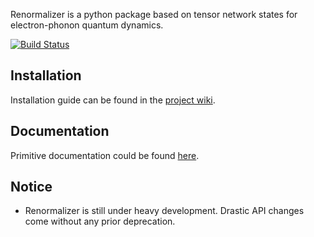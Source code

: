 Renormalizer is a python package based on tensor network states for electron-phonon quantum dynamics.

[![Build Status](https://travis-ci.com/shuaigroup/Renormalizer.svg?branch=master)](https://travis-ci.com/shuaigroup/Renormalizer)
## Installation
Installation guide can be found in the [project wiki](https://github.com/shuaigroup/Renormalizer/wiki/Installation-guide).

## Documentation
Primitive documentation could be found [here](https://shuaigroup.github.io/Renormalizer/).

## Notice
* Renormalizer is still under heavy development. Drastic API changes come without any prior deprecation.
